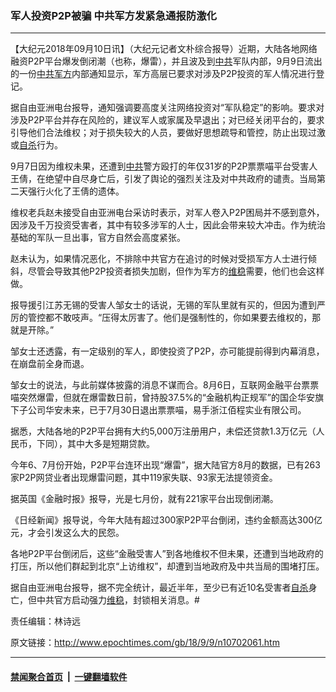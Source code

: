 ### 军人投资P2P被骗 中共军方发紧急通报防激化
------------------------

<p>【大纪元2018年09月10日讯】（大纪元记者文朴综合报导）近期，大陆各地网络融资P2P平台爆发倒闭潮（也称，爆雷），并且波及到<a href="http://www.epochtimes.com/gb/tag/%E4%B8%AD%E5%85%B1.html">中共</a>军队内部，9月9日流出的一份<a href="http://www.epochtimes.com/gb/tag/%E4%B8%AD%E5%85%B1%E5%86%9B%E6%96%B9.html">中共军方</a>内部通知显示，军方高层已要求对涉及P2P投资的军人情况进行登记。</p>
<p>据自由亚洲电台报导，通知强调要高度关注网络投资对“军队稳定”的影响。要求对涉及P2P平台并存在风险的，建议军人或家属及早退出；对已经关闭平台的，要求引导他们合法维权；对于损失较大的人员，要做好思想疏导和管控，防止出现过激或<a href="http://www.epochtimes.com/gb/tag/%E8%87%AA%E6%9D%80.html">自杀</a>行为。</p>
<p>9月7日因为维权未果，还遭到<a href="http://www.epochtimes.com/gb/tag/%E4%B8%AD%E5%85%B1.html">中共</a>警方殴打的年仅31岁的P2P票票喵平台受害人王倩，在绝望中自尽身亡后，引发了舆论的强烈关注及对中共政府的谴责。当局第二天强行火化了王倩的遗体。</p>
<p>维权老兵赵未接受自由亚洲电台采访时表示，对军人卷入P2P困局并不感到意外，因涉及千万投资受害者，其中有较多涉军的人士，因此会带来较大冲击。作为统治基础的军队一旦出事，官方自然会高度紧张。</p>
<p>赵未认为，如果情况恶化，不排除中共官方在追讨的时候对受损军方人士进行倾斜，尽管会导致其他P2P投资者损失加剧，但作为军方的<a href="http://www.epochtimes.com/gb/tag/%E7%BB%B4%E7%A8%B3.html">维稳</a>需要，他们也会这样做。</p>
<p>报导援引江苏无锡的受害人邹女士的话说，无锡的军队里就有买的，但因为遭到严厉的管控都不敢吱声。“压得太厉害了。他们是强制性的，你如果要去维权的，那就是开除。”</p>
<p>邹女士还透露，有一定级别的军人，即使投资了P2P，亦可能提前得到内幕消息，在崩盘前全身而退。</p>
<p>邹女士的说法，与此前媒体披露的消息不谋而合。8月6日，互联网金融平台票票喵突然爆雷，但就在爆雷数日前，曾持股37.5%的“金融机构正规军”的国企华安旗下子公司华安未来，已于7月30日退出票票喵，易手浙江佰程实业有限公司。</p>
<p>据悉，大陆各地的P2P平台拥有大约5,000万注册用户，未偿还贷款1.3万亿元（人民币，下同），其中大多是短期贷款。</p>
<p>今年6、7月份开始，P2P平台连环出现“爆雷”，据大陆官方8月的数据，已有263家P2P网贷业者出现爆雷问题，其中119家失联、93家无法提领资金。</p>
<p>据英国《金融时报》报导，光是七月份，就有221家平台出现倒闭潮。</p>
<p>《日经新闻》报导说，今年大陆有超过300家P2P平台倒闭，违约金额高达300亿元，才会引发这么大的民怨。</p>
<p>各地P2P平台倒闭后，这些“金融受害人”到各地维权不但未果，还遭到当地政府的打压，所以他们群起到北京“上访维权”，却遭到当地政府及中共当局的围堵打压。</p>
<p>据自由亚洲电台报导，据不完全统计，最近半年，至少已有近10名受害者<a href="http://www.epochtimes.com/gb/tag/%E8%87%AA%E6%9D%80.html">自杀</a>身亡，但中共官方启动强力<a href="http://www.epochtimes.com/gb/tag/%E7%BB%B4%E7%A8%B3.html">维稳</a>，封锁相关消息。#</p>
<p>责任编辑：林诗远</p>

原文链接：http://www.epochtimes.com/gb/18/9/9/n10702061.htm


------------------------
#### [禁闻聚合首页](https://github.com/gfw-breaker/banned-news/blob/master/README.md) &nbsp;|&nbsp;  [一键翻墙软件](https://github.com/gfw-breaker/nogfw/blob/master/README.md)